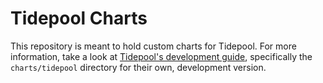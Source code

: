 # Tidepool Charts

This repository is meant to hold custom charts for Tidepool. For more information, take a look at [Tidepool's development guide](https://github.com/tidepool-org/development), specifically the `charts/tidepool` directory for their own, development version.
